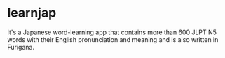 # learnjap
It's a Japanese word-learning app that contains more than 600 JLPT N5 words with their English pronunciation and meaning and is also written in Furigana.

